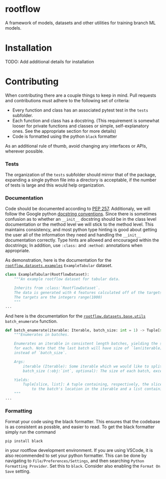 # rootflow
A framework of models, datasets and other utilities for training branch ML models.

# Installation
TODO: Add additional details for installation

# Contributing
When contributing there are a couple things to keep in mind. Pull requests and contributions must adhere to the following set of criteria:

- Every function and class has an associated pytest test in the `tests` subfolder.
- Each function and class has a docstring. (This requirement is somewhat looser for private functions and classes or simple, self-explanatory ones. See the appropriate section for more details)
- Code is formatted using the python `black` formatter

As an additional rule of thumb, avoid changing any interfaces or APIs, wherever possible.

### Tests
The organization of the `tests` subfolder should mirror that of the package, expanding a single python file into a directory is acceptable, if the number of tests is large and this would help organization.

### Documentation
Code should be documented according to [PEP 257](https://www.python.org/dev/peps/pep-0257/). Additionaly, we will follow the Google python [docstring conventions](https://google.github.io/styleguide/pyguide.html#38-comments-and-docstrings).
Since there is sometimes confusion as to whether an `__init__` docstring should be in the class level documentation or the method level we will stick to the method level. This maintains consistency, and most python type hinting is good about getting the user all of the information they need and handling the `__init__` documentation correctly.
Type hints are allowed and encouraged within the docstrings; In addition, use `:class:` and `:method:` annotations when appropriate.

As demonstration, here is the documentation for the [`rootflow.datasets.examples`](rootflow/datasets/examples.py) `ExampleTabular` dataset.
```python
class ExampleTabular(RootflowDataset):
    """An example rootflow dataset for tabular data.

    Inherits from :class:`RootflowDataset`.
    The data is generated with 4 features calculated off of the targets.
    The targets are the integers range(1000)
    """
...
```
And here is the documentation for the [`rootflow.datasets.base.utils`](rootflow/datasets/base/utils.py) `batch_enumerate` function.
```python
def batch_enumerate(iterable: Iterable, batch_size: int = 1) -> Tuple[slice, list]:
    """Enumerates in batches.

    Enumerates an iterable in consistent length batches, yielding the slice and batch
    for each. Note that the last batch will have size of `len(iterable) % batch_size`
    instead of `batch_size`.

    Args:
        iterable (Iterable): Some iterable which we would like to split into batches.
        batch_size (:obj:`int`, optional): The size of each batch, except the last.

    Yields:
        Tuple[slice, list]: A tuple containing, respectively, the slice corresponding
            to the batch's location in the iterable and a list containing the batch.
    """
...
```

### Formatting
Format your code using the black formatter. This ensures that the codebase is as consistent as possble, and easier to read. To get the black formatter simply run the command
```
pip install black
```
in your rootflow development environment. If you are using VSCode, it is also recommended to set your python formatter. This can be done by navigating to `File/Preferences/Settings`, and then searching `Python Formatting Provider`. Set this to `black`. Consider also enabling the `Format On Save` setting.
